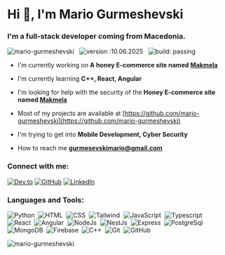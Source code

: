 # Hi 👋, I'm Mario Gurmeshevski

### I'm a full-stack developer coming from Macedonia.

![mario-gurmeshevski](https://komarev.com/ghpvc/?username=mario-gurmeshevski&label=Profile%20views&color=0e75b6&style=flat) &nbsp;
![version :10.06.2025](https://img.shields.io/badge/version-10.06.2025-informational) &nbsp;
![build: passing](https://img.shields.io/badge/build-passing-success) &nbsp;

- I'm currently working on **A honey E-commerce site named [Makmela](https://makmela-app.vercel.app/)**

- I'm currently learning **C++, React, Angular**

- I'm looking for help with the security of the **Honey E-commerce site named [Makmela](https://makmela-app.vercel.app/)**

- Most of my projects are available at [https://github.com/mario-gurmeshevski](https://github.com/mario-gurmeshevski)

- I'm trying to get into **Mobile Development, Cyber Security**

- How to reach me **gurmesevskimario@gmail.com**

### Connect with me:

[![Dev.to](https://img.shields.io/badge/dev.to-0A0A0A?style=for-the-badge&logo=devdotto&logoColor=white)](https://dev.to/mario-gurmeshevski)
[![GitHub](https://img.shields.io/badge/GitHub-100000?style=for-the-badge&logo=github&logoColor=white)](https://github.com/mario-gurmeshevski)
[![LinkedIn](https://img.shields.io/badge/LinkedIn-0077B5?style=for-the-badge&logo=linkedin&logoColor=white)](https://www.linkedin.com/in/mario-gurmeshevski-372644291/)

### Languages and Tools:

![Python](https://img.shields.io/badge/-Python-05122A?style=flat&logo=python&logoColor=yellow)&nbsp;
![HTML](https://img.shields.io/badge/-HTML-05122A?style=flat&logo=HTML5)&nbsp;
![CSS](https://img.shields.io/badge/-CSS-05122A?style=flat&logo=CSS&logoColor=1572B6)&nbsp;
![Tailwind](https://img.shields.io/badge/-Tailwind_CSS-05122A?style=flat&logo=tailwindcss)&nbsp;
![JavaScript](https://img.shields.io/badge/-JavaScript-05122A?style=flat&logo=javascript)&nbsp;
![Typescript](https://img.shields.io/badge/-TypeScript-05122A?style=flat&logo=typescript)&nbsp;
![React](https://img.shields.io/badge/-React-05122A?style=flat&logo=react)&nbsp;
![Angular](https://img.shields.io/badge/-Angular-05122A?style=flat&logo=angular&logoColor=DD1100)&nbsp;
![NodeJs](https://img.shields.io/badge/-NodeJS-05122A?style=flat&logo=nodedotjs&logoColor=5FA04E)&nbsp;
![NestJs](https://img.shields.io/badge/-NestJs-05122A?style=flat&logo=nestjs&logoColor=E0234E)&nbsp;
![Express](https://img.shields.io/badge/-Express-05122A?style=flat&logo=express)&nbsp;
![PostgreSql](https://img.shields.io/badge/-PostgreSQL-05122A?style=flat&logo=postgresql)&nbsp;
![MongoDB](https://img.shields.io/badge/-MongoDB-05122A?style=flat&logo=mongodb)&nbsp;
![Firebase](https://img.shields.io/badge/-Firebase-05122A?style=flat&logo=firebase&logoColor=orange)&nbsp;
![C++](https://img.shields.io/badge/-C++-05122A?style=flat&logo=C%2B%2B&logoColor=00599C)&nbsp;
![Git](https://img.shields.io/badge/-Git-05122A?style=flat&logo=git)&nbsp;
![GitHub](https://img.shields.io/badge/-GitHub-05122A?style=flat&logo=github)&nbsp;

![mario-gurmeshevski](https://github-readme-stats.vercel.app/api/top-langs?username=mario-gurmeshevski&show_icons=true&locale=en&layout=compact)
